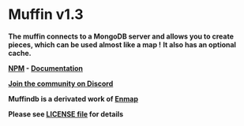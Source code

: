 <h1>Muffin v1.3</h1>

**The muffin connects to a MongoDB server and allows you to create pieces, which can be used almost like a map !**
**It also has an optional cache.**

**[NPM](https://www.npmjs.com/package/muffindb) - [Documentation](https://cat66000.github.io/Muffin-docs)**

**[Join the community on Discord](https://discord.gg/ZXtEVJm)**

**Muffindb is a derivated work of [Enmap](https://www.npmjs.com/package/enmap)**

**Please see [LICENSE file](https://github.com/Cat66000/Muffin/blob/master/LICENSE) for details**